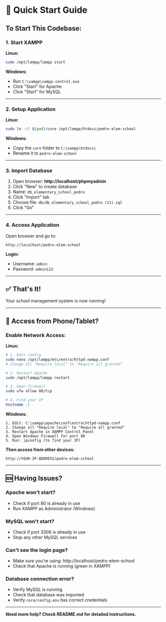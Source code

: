 # 🚀 Quick Start Guide

## To Start This Codebase:

### 1. **Start XAMPP**

**Linux:**
```bash
sudo /opt/lampp/lampp start
```

**Windows:**
- Run `C:\xampp\xampp-control.exe`
- Click "Start" for Apache
- Click "Start" for MySQL

---

### 2. **Setup Application**

**Linux:**
```bash
sudo ln -sf $(pwd)/core /opt/lampp/htdocs/pedro-elem-school
```

**Windows:**
- Copy the `core` folder to `C:\xampp\htdocs\`
- Rename it to `pedro-elem-school`

---

### 3. **Import Database**

1. Open browser: **http://localhost/phpmyadmin**
2. Click "New" to create database
3. Name: `db_elementary_school_pedro`
4. Click "Import" tab
5. Choose file: `db/db_elementary_school_pedro (11).sql`
6. Click "Go"

---

### 4. **Access Application**

Open browser and go to:
```
http://localhost/pedro-elem-school
```

**Login:**
- Username: `admin`
- Password: `admin123`

---

## ✅ That's It!

Your school management system is now running!

---

## 📱 Access from Phone/Tablet?

### Enable Network Access:

**Linux:**
```bash
# 1. Edit config
sudo nano /opt/lampp/etc/extra/httpd-xampp.conf
# Change all "Require local" to "Require all granted"

# 2. Restart Apache
sudo /opt/lampp/lampp restart

# 3. Open firewall
sudo ufw allow 80/tcp

# 4. Find your IP
hostname -I
```

**Windows:**
```
1. Edit: C:\xampp\apache\conf\extra\httpd-xampp.conf
2. Change all "Require local" to "Require all granted"
3. Restart Apache in XAMPP Control Panel
4. Open Windows Firewall for port 80
5. Run: ipconfig (to find your IP)
```

**Then access from other devices:**
```
http://YOUR-IP-ADDRESS/pedro-elem-school
```

---

## 🆘 Having Issues?

### Apache won't start?
- Check if port 80 is already in use
- Run XAMPP as Administrator (Windows)

### MySQL won't start?
- Check if port 3306 is already in use
- Stop any other MySQL services

### Can't see the login page?
- Make sure you're using: http://localhost/pedro-elem-school
- Check that Apache is running (green in XAMPP)

### Database connection error?
- Verify MySQL is running
- Check that database was imported
- Verify `core/config.env` has correct credentials

---

**Need more help? Check README.md for detailed instructions.**
